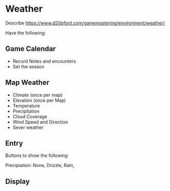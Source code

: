 # Weather

Describe https://www.d20pfsrd.com/gamemastering/environment/weather/

Have the following: 


## Game Calendar

- Record Notes and encounters
- Set the season

## Map Weather
- Climate (once per map)
- Elevation (once per Map)
- Temperature
- Precipitation
- Cloud Coverage
- Wind Speed and Direction
- Sever weather

## Entry

Buttons to show the following

Precipiation: None, Drizzle, Rain, 


## Display
